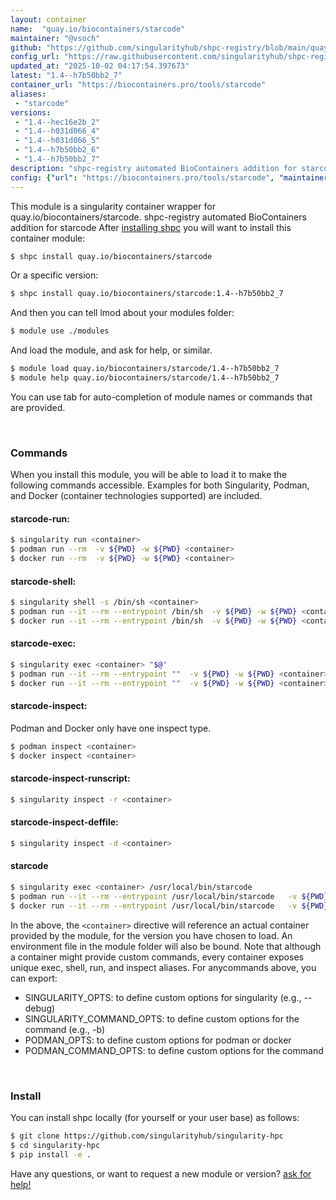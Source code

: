```yaml
---
layout: container
name:  "quay.io/biocontainers/starcode"
maintainer: "@vsoch"
github: "https://github.com/singularityhub/shpc-registry/blob/main/quay.io/biocontainers/starcode/container.yaml"
config_url: "https://raw.githubusercontent.com/singularityhub/shpc-registry/main/quay.io/biocontainers/starcode/container.yaml"
updated_at: "2025-10-02 04:17:54.397673"
latest: "1.4--h7b50bb2_7"
container_url: "https://biocontainers.pro/tools/starcode"
aliases:
 - "starcode"
versions:
 - "1.4--hec16e2b_2"
 - "1.4--h031d066_4"
 - "1.4--h031d066_5"
 - "1.4--h7b50bb2_6"
 - "1.4--h7b50bb2_7"
description: "shpc-registry automated BioContainers addition for starcode"
config: {"url": "https://biocontainers.pro/tools/starcode", "maintainer": "@vsoch", "description": "shpc-registry automated BioContainers addition for starcode", "latest": {"1.4--h7b50bb2_7": "sha256:b50b84b22b0fbe422cf4de02dd72e52e949d9211245432b895f850d0c127e712"}, "tags": {"1.4--hec16e2b_2": "sha256:130c9c6d1dd73e5b7e28c79c7ef798ce3beab3603679767c8d31e0eb36825aac", "1.4--h031d066_4": "sha256:c783ce561e6f606776ceeb457285f28e6ff42e9d4272f980eb506e54a9a28fe3", "1.4--h031d066_5": "sha256:6fc819e4f49dc537c5ce4af47dbb33379944a99846f7c02c06eb0d5dcd06a1ee", "1.4--h7b50bb2_6": "sha256:d06a8950e72bd549ca08eef72bd1cd08521618dd6f5de75b3d8e973c4ec44a64", "1.4--h7b50bb2_7": "sha256:b50b84b22b0fbe422cf4de02dd72e52e949d9211245432b895f850d0c127e712"}, "docker": "quay.io/biocontainers/starcode", "aliases": {"starcode": "/usr/local/bin/starcode"}}
---
```


This module is a singularity container wrapper for quay.io/biocontainers/starcode.
shpc-registry automated BioContainers addition for starcode
After [installing shpc](#install) you will want to install this container module:


```bash
$ shpc install quay.io/biocontainers/starcode
```

Or a specific version:

```bash
$ shpc install quay.io/biocontainers/starcode:1.4--h7b50bb2_7
```

And then you can tell lmod about your modules folder:

```bash
$ module use ./modules
```

And load the module, and ask for help, or similar.

```bash
$ module load quay.io/biocontainers/starcode/1.4--h7b50bb2_7
$ module help quay.io/biocontainers/starcode/1.4--h7b50bb2_7
```

You can use tab for auto-completion of module names or commands that are provided.

<br>

### Commands

When you install this module, you will be able to load it to make the following commands accessible.
Examples for both Singularity, Podman, and Docker (container technologies supported) are included.

#### starcode-run:

```bash
$ singularity run <container>
$ podman run --rm  -v ${PWD} -w ${PWD} <container>
$ docker run --rm  -v ${PWD} -w ${PWD} <container>
```

#### starcode-shell:

```bash
$ singularity shell -s /bin/sh <container>
$ podman run --it --rm --entrypoint /bin/sh  -v ${PWD} -w ${PWD} <container>
$ docker run --it --rm --entrypoint /bin/sh  -v ${PWD} -w ${PWD} <container>
```

#### starcode-exec:

```bash
$ singularity exec <container> "$@"
$ podman run --it --rm --entrypoint ""  -v ${PWD} -w ${PWD} <container> "$@"
$ docker run --it --rm --entrypoint ""  -v ${PWD} -w ${PWD} <container> "$@"
```

#### starcode-inspect:

Podman and Docker only have one inspect type.

```bash
$ podman inspect <container>
$ docker inspect <container>
```

#### starcode-inspect-runscript:

```bash
$ singularity inspect -r <container>
```

#### starcode-inspect-deffile:

```bash
$ singularity inspect -d <container>
```


#### starcode

```bash
$ singularity exec <container> /usr/local/bin/starcode
$ podman run --it --rm --entrypoint /usr/local/bin/starcode   -v ${PWD} -w ${PWD} <container> -c " $@"
$ docker run --it --rm --entrypoint /usr/local/bin/starcode   -v ${PWD} -w ${PWD} <container> -c " $@"
```



In the above, the `<container>` directive will reference an actual container provided
by the module, for the version you have chosen to load. An environment file in the
module folder will also be bound. Note that although a container
might provide custom commands, every container exposes unique exec, shell, run, and
inspect aliases. For anycommands above, you can export:

 - SINGULARITY_OPTS: to define custom options for singularity (e.g., --debug)
 - SINGULARITY_COMMAND_OPTS: to define custom options for the command (e.g., -b)
 - PODMAN_OPTS: to define custom options for podman or docker
 - PODMAN_COMMAND_OPTS: to define custom options for the command

<br>

### Install

You can install shpc locally (for yourself or your user base) as follows:

```bash
$ git clone https://github.com/singularityhub/singularity-hpc
$ cd singularity-hpc
$ pip install -e .
```

Have any questions, or want to request a new module or version? [ask for help!](https://github.com/singularityhub/singularity-hpc/issues)